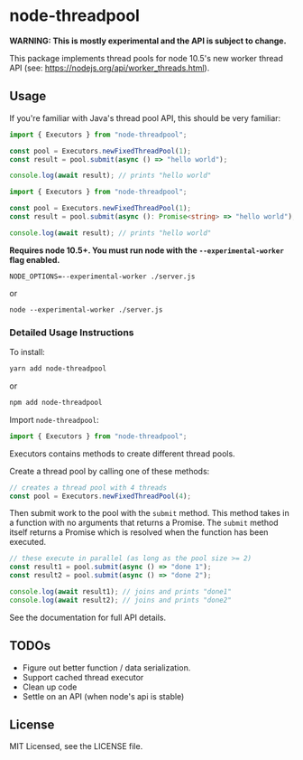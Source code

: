 # node-threadpool

**WARNING: This is mostly experimental and the API is subject to change.**

This package implements thread pools for node 10.5's new worker thread API (see: https://nodejs.org/api/worker_threads.html).

## Usage

If you're familiar with Java's thread pool API, this should be very familiar:

```javascript
import { Executors } from "node-threadpool";

const pool = Executors.newFixedThreadPool(1);
const result = pool.submit(async () => "hello world");

console.log(await result); // prints "hello world"
```

```typescript
import { Executors } from "node-threadpool";

const pool = Executors.newFixedThreadPool(1);
const result = pool.submit(async (): Promise<string> => "hello world");

console.log(await result); // prints "hello world"
```

**Requires node 10.5+. You must run node with the `--experimental-worker` flag enabled.**

```
NODE_OPTIONS=--experimental-worker ./server.js
```

or

```
node --experimental-worker ./server.js
```

### Detailed Usage Instructions

To install:

```sh
yarn add node-threadpool
```

or

```sh
npm add node-threadpool
```

Import `node-threadpool`:

```javascript
import { Executors } from "node-threadpool";
```

Executors contains methods to create different thread pools.

Create a thread pool by calling one of these methods:

```javascript
// creates a thread pool with 4 threads
const pool = Executors.newFixedThreadPool(4);
```

Then submit work to the pool with the `submit` method. This method takes in a function with no arguments that returns a Promise. The `submit` method itself returns a Promise which is resolved when the function has been executed.

```javascript
// these execute in parallel (as long as the pool size >= 2)
const result1 = pool.submit(async () => "done 1");
const result2 = pool.submit(async () => "done 2");

console.log(await result1); // joins and prints "done1"
console.log(await result2); // joins and prints "done2"
```

See the documentation for full API details.

## TODOs

- Figure out better function / data serialization.
- Support cached thread executor
- Clean up code
- Settle on an API (when node's api is stable)

## License

MIT Licensed, see the LICENSE file.
